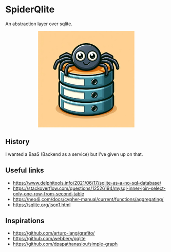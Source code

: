 # SpiderQlite

An abstraction layer over sqlite.

<p align="center">
  <img src="./assets/logo.png" alt="spiderQlite Logo" width="300px">
</p>


## History

I wanted a BaaS (Backend as a service) but I've given up on that.


## Useful links
- https://www.delphitools.info/2021/06/17/sqlite-as-a-no-sql-database/
- https://stackoverflow.com/questions/12526194/mysql-inner-join-select-only-one-row-from-second-table
- https://neo4j.com/docs/cypher-manual/current/functions/aggregating/
- https://sqlite.org/json1.html

## Inspirations
- https://github.com/arturo-lang/grafito/
- https://github.com/webbery/gqlite
- https://github.com/dpapathanasiou/simple-graph
